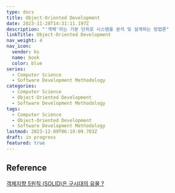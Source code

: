 ```yaml
---
type: docs
title: Object-Oriented Development
date: 2023-11-28T14:31:11.197Z
description: "'객체'라는 기본 단위로 시스템을 분석 및 설계하는 방법론"
linkTitle: Object-Oriented Development
nav_weight: 4
nav_icon:
  vendor: bs
  name: book
  color: blue
series:
  - Computer Science
  - Software Development Methodology
categories:
  - Computer Science
  - Object-Oriented Development
  - Software Development Methodology
tags:
  - Computer Science
  - Object-Oriented Development
  - Software Development Methodology
lastmod: 2023-12-09T06:19:09.703Z
draft: in progress
featured: true
---
```


## Reference

[객체지향 5원칙 (SOLID)은 구시대의 유물 ?](https://mangsby.com/blog/programming/%EA%B0%9D%EC%B2%B4%EC%A7%80%ED%96%A5-5%EC%9B%90%EC%B9%99-solid%EC%9D%80-%EA%B5%AC%EC%8B%9C%EB%8C%80%EC%9D%98-%EC%9C%A0%EB%AC%BC%EC%9D%B8%EA%B0%80/)
